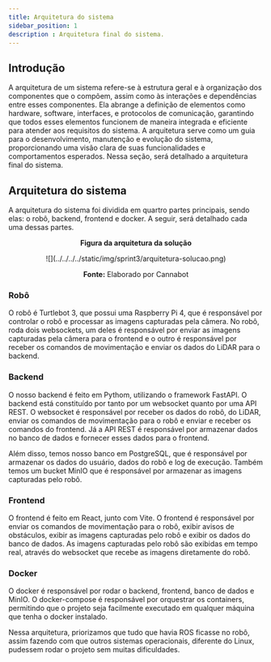 ```yaml
---
title: Arquitetura do sistema
sidebar_position: 1
description : Arquitetura final do sistema.
---
```


## Introdução

A arquitetura de um sistema refere-se à estrutura geral e à organização dos componentes que o compõem, assim como às interações e dependências entre esses componentes. Ela abrange a definição de elementos como hardware, software, interfaces, e protocolos de comunicação, garantindo que todos esses elementos funcionem de maneira integrada e eficiente para atender aos requisitos do sistema. A arquitetura serve como um guia para o desenvolvimento, manutenção e evolução do sistema, proporcionando uma visão clara de suas funcionalidades e comportamentos esperados. Nessa seção, será detalhado a arquitetura final do sistema.


## Arquitetura do sistema

A arquitetura do sistema foi dividida em quartro partes principais, sendo elas: o robô, backend, frontend e docker. A seguir, será detalhado cada uma dessas partes.

<p align="center"><b> Figura da arquitetura da solução</b></p>
<div align="center">
  ![](../../../../static/img/sprint3/arquitetura-solucao.png)
  <p><b>Fonte:</b> Elaborado por Cannabot</p>
</div>

### Robô

O robô é Turtlebot 3, que possui uma Raspberry Pi 4, que é responsável por controlar o robô e processar as imagens capturadas pela câmera. No robô, roda dois websockets, um deles é responsável por enviar as imagens capturadas pela câmera para o frontend e o outro é responsável por receber os comandos de movimentação e enviar os dados do LiDAR para o backend. 

### Backend

O nosso backend é feito em Pythom, utilizando o framework FastAPI. O backend está constituído por tanto por um websocket quanto por uma API REST. O websocket é responsável por receber os dados do robô, do LiDAR, enviar os comandos de movimentação para o robô e enviar e receber os comandos do frontend. Já a API REST é responsável por armazenar dados no banco de dados e fornecer esses dados para o frontend. 

Além disso, temos nosso banco em PostgreSQL, que é responsável por armazenar os dados do usuário, dados do robô e log de execução. Também temos um bucket MinIO que é responsável por armazenar as imagens capturadas pelo robô.

### Frontend

O frontend é feito em React, junto com Vite. O frontend é responsável por enviar os comandos de movimentação para o robô, exibir avisos de obstáculos, exibir as imagens capturadas pelo robô e exibir os dados do banco de dados. As imagens capturadas pelo robô são exibidas em tempo real, através do websocket que recebe as imagens diretamente do robô.

### Docker

O docker é responsável por rodar o backend, frontend, banco de dados e MinIO. O docker-compose é responsável por orquestrar os containers, permitindo que o projeto seja facilmente executado em qualquer máquina que tenha o docker instalado.

Nessa arquitetura, priorizamos que tudo que havia ROS ficasse no robô, assim fazendo com que outros sistemas operacionais, diferente do Linux, pudessem rodar o projeto sem muitas dificuldades.